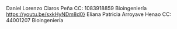 Daniel Lorenzo Claros Peña CC: 1083918859 Bioingeniería https://youtu.be/sxkHyNDm8d0}
Eliana Patricia Arroyave Henao CC: 44001207 Bioingeniería 

